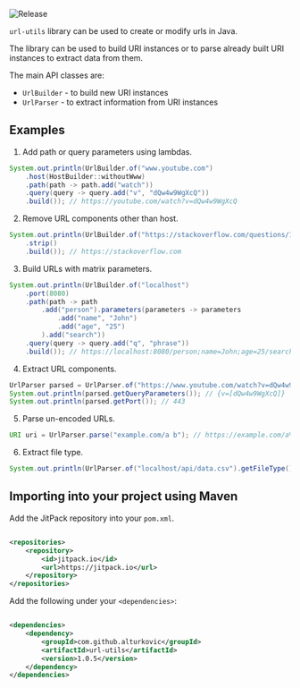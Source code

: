 ![Release](https://jitpack.io/v/alturkovic/url-utils.svg)

`url-utils` library can be used to create or modify urls in Java.

The library can be used to build URI instances or to parse already built URI instances to extract data from them.

The main API classes are:
 - `UrlBuilder` - to build new URI instances
 - `UrlParser` - to extract information from URI instances

## Examples

1. Add path or query parameters using lambdas.
```java
System.out.println(UrlBuilder.of("www.youtube.com")
    .host(HostBuilder::withoutWww)
    .path(path -> path.add("watch"))
    .query(query -> query.add("v", "dQw4w9WgXcQ"))
    .build()); // https://youtube.com/watch?v=dQw4w9WgXcQ
```

2. Remove URL components other than host.
```java
System.out.println(UrlBuilder.of("https://stackoverflow.com/questions/1732348/regex-match-open-tags-except-xhtml-self-contained-tags/1732454#1732454")
    .strip()
    .build()); // https://stackoverflow.com
```

3. Build URLs with matrix parameters.
```java
System.out.println(UrlBuilder.of("localhost")
    .port(8080)
    .path(path -> path
        .add("person").parameters(parameters -> parameters
            .add("name", "John")
            .add("age", "25")
        ).add("search"))
    .query(query -> query.add("q", "phrase"))
    .build()); // https://localhost:8080/person;name=John;age=25/search?q=phrase
```

4. Extract URL components.
```java
UrlParser parsed = UrlParser.of("https://www.youtube.com/watch?v=dQw4w9WgXcQ");
System.out.println(parsed.getQueryParameters()); // {v=[dQw4w9WgXcQ]}
System.out.println(parsed.getPort()); // 443
```
5. Parse un-encoded URLs.
```java
URI uri = UrlParser.parse("example.com/a b"); // https://example.com/a%20b
```

6. Extract file type.
```java
System.out.println(UrlParser.of("localhost/api/data.csv").getFileType()); // csv
```

## Importing into your project using Maven

Add the JitPack repository into your `pom.xml`.

```xml

<repositories>
    <repository>
        <id>jitpack.io</id>
        <url>https://jitpack.io</url>
    </repository>
</repositories>
```

Add the following under your `<dependencies>`:

```xml

<dependencies>
    <dependency>
        <groupId>com.github.alturkovic</groupId>
        <artifactId>url-utils</artifactId>
        <version>1.0.5</version>
    </dependency>
</dependencies>
```